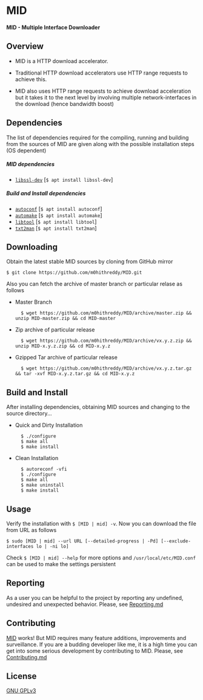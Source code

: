 # MID

**MID - Multiple Interface Downloader**

## Overview

* MID is a HTTP download accelerator.
 
* Traditional HTTP download accelerators use HTTP range requests to achieve this. 

* MID also uses HTTP range requests to achieve download acceleration but it takes it to the next level by involving multiple network-interfaces in the download (hence bandwidth boost)
 
## Dependencies

The list of dependencies required for the compiling, running and building from the sources of MID are given along with the possible installation steps (OS dependent)

##### MID dependencies

* [```libssl-dev```](https://github.com/openssl/openssl) [```$ apt install libssl-dev```]

##### Build and Install dependencies

* [```autoconf```](https://github.com/autotools-mirror/autoconf) [```$ apt install autoconf```]
* [```automake```](https://github.com/autotools-mirror/automake) [```$ apt install automake```]
* [```libtool```](https://github.com/autotools-mirror/libtool) [```$ apt install libtool```]
* [```txt2man```](https://github.com/mvertes/txt2man) [```$ apt install txt2man```]

## Downloading

Obtain the latest stable MID sources by cloning from GitHub mirror

	$ git clone https://github.com/m0hithreddy/MID.git

Also you can fetch the archive of master branch or particular relase as follows

* Master Branch

		$ wget https://github.com/m0hithreddy/MID/archive/master.zip && unzip MID-master.zip && cd MID-master
	
* Zip archive of particular release
		
		$ wget https://github.com/m0hithreddy/MID/archive/vx.y.z.zip && unzip MID-x.y.z.zip && cd MID-x.y.z

* Gzipped Tar archive of particular release
		
		$ wget https://github.com/m0hithreddy/MID/archive/vx.y.z.tar.gz && tar -xvf MID-x.y.z.tar.gz && cd MID-x.y.z

## Build and Install

After installing dependencies, obtaining MID sources and changing to the source directory...

* Quick and Dirty Installation

		$ ./configure
		$ make all
		$ make install

* Clean Installation

		$ autoreconf -vfi
		$ ./configure
		$ make all
		$ make uninstall
		$ make install

## Usage

Verify the installation with ```$ [MID | mid] -v```. Now you can download the file from URL as follows
			
	$ sudo [MID | mid] --url URL [--detailed-progress | -Pd] [--exclude-interfaces lo | -ni lo]

Check ```$ [MID | mid] --help``` for more options and ```/usr/local/etc/MID.conf``` can be used to make the settings persistent

## Reporting

As a user you can be helpful to the project by reporting any undefined, undesired and unexpected behavior. Please, see [Reporting.md](https://github.com/m0hithreddy/MID/blob/master/Reporting.md)

## Contributing

[MID](https://github.com/m0hithreddy/MID) works! But MID requires many feature additions, improvements and surveillance. If you are a budding developer like me, it is a high time
you can get into some serious development by contributing to MID. Please, see [Contributing.md](https://github.com/m0hithreddy/MID/blob/master/Contributing.md)

## License
[GNU GPLv3](https://choosealicense.com/licenses/gpl-3.0/)
